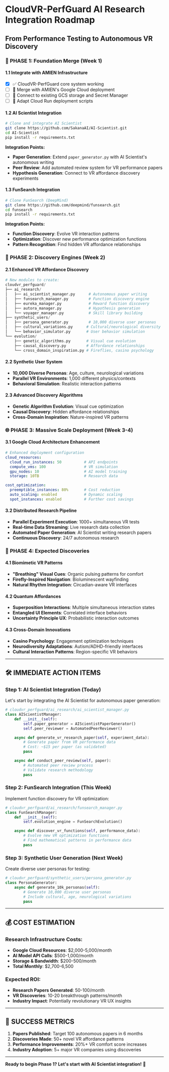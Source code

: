 # CloudVR-PerfGuard AI Research Integration Roadmap
## From Performance Testing to Autonomous VR Discovery

### 🎯 **PHASE 1: Foundation Merge (Week 1)**

#### 1.1 Integrate with AMIEN Infrastructure
- [x] ✅ CloudVR-PerfGuard core system working
- [ ] 🔄 Merge with AMIEN's Google Cloud deployment
- [ ] 🔄 Connect to existing GCS storage and Secret Manager
- [ ] 🔄 Adapt Cloud Run deployment scripts

#### 1.2 AI Scientist Integration
```bash
# Clone and integrate AI Scientist
git clone https://github.com/SakanaAI/AI-Scientist.git
cd AI-Scientist
pip install -r requirements.txt
```

**Integration Points:**
- **Paper Generation**: Extend `paper_generator.py` with AI Scientist's autonomous writing
- **Peer Review**: Add automated review system for VR performance papers
- **Hypothesis Generation**: Connect to VR affordance discovery experiments

#### 1.3 FunSearch Integration
```bash
# Clone FunSearch (DeepMind)
git clone https://github.com/deepmind/funsearch.git
cd funsearch
pip install -r requirements.txt
```

**Integration Points:**
- **Function Discovery**: Evolve VR interaction patterns
- **Optimization**: Discover new performance optimization functions
- **Pattern Recognition**: Find hidden VR affordance relationships

### 🧬 **PHASE 2: Discovery Engines (Week 2)**

#### 2.1 Enhanced VR Affordance Discovery
```python
# New modules to create:
cloudvr_perfguard/
├── ai_research/
│   ├── ai_scientist_manager.py      # Autonomous paper writing
│   ├── funsearch_manager.py         # Function discovery engine
│   ├── eureka_manager.py            # Reward function discovery
│   ├── autora_manager.py            # Hypothesis generation
│   └── voyager_manager.py           # Skill library building
├── synthetic_users/
│   ├── persona_generator.py         # 10,000 diverse user personas
│   ├── cultural_variations.py      # Cultural/neurological diversity
│   └── behavior_simulator.py       # User behavior simulation
└── evolution/
    ├── genetic_algorithms.py       # Visual cue evolution
    ├── causal_discovery.py         # Affordance relationships
    └── cross_domain_inspiration.py # Fireflies, casino psychology
```

#### 2.2 Synthetic User System
- **10,000 Diverse Personas**: Age, culture, neurological variations
- **Parallel VR Environments**: 1,000 different physics/contexts
- **Behavioral Simulation**: Realistic interaction patterns

#### 2.3 Advanced Discovery Algorithms
- **Genetic Algorithm Evolution**: Visual cue optimization
- **Causal Discovery**: Hidden affordance relationships
- **Cross-Domain Inspiration**: Nature-inspired VR patterns

### 🌐 **PHASE 3: Massive Scale Deployment (Week 3-4)**

#### 3.1 Google Cloud Architecture Enhancement
```yaml
# Enhanced deployment configuration
cloud_resources:
  cloud_run_instances: 50          # API endpoints
  compute_vms: 100                 # VR simulation
  gpu_nodes: 10                    # AI model training
  storage: 10TB                    # Research data

cost_optimization:
  preemptible_instances: 80%       # Cost reduction
  auto_scaling: enabled            # Dynamic scaling
  spot_instances: enabled          # Further cost savings
```

#### 3.2 Distributed Research Pipeline
- **Parallel Experiment Execution**: 1000+ simultaneous VR tests
- **Real-time Data Streaming**: Live research data collection
- **Automated Paper Generation**: AI Scientist writing research papers
- **Continuous Discovery**: 24/7 autonomous research

### 🔬 **PHASE 4: Expected Discoveries**

#### 4.1 Biomimetic VR Patterns
- **"Breathing" Visual Cues**: Organic pulsing patterns for comfort
- **Firefly-Inspired Navigation**: Bioluminescent wayfinding
- **Natural Rhythm Integration**: Circadian-aware VR interfaces

#### 4.2 Quantum Affordances
- **Superposition Interactions**: Multiple simultaneous interaction states
- **Entangled UI Elements**: Correlated interface behaviors
- **Uncertainty Principle UX**: Probabilistic interaction outcomes

#### 4.3 Cross-Domain Innovations
- **Casino Psychology**: Engagement optimization techniques
- **Neurodiversity Adaptations**: Autism/ADHD-friendly interfaces
- **Cultural Interaction Patterns**: Region-specific VR behaviors

---

## 🛠️ **IMMEDIATE ACTION ITEMS**

### Step 1: AI Scientist Integration (Today)
Let's start by integrating the AI Scientist for autonomous paper generation:

```python
# cloudvr_perfguard/ai_research/ai_scientist_manager.py
class AIScientistManager:
    def __init__(self):
        self.paper_generator = AIScientistPaperGenerator()
        self.peer_reviewer = AutomatedPeerReviewer()

    async def generate_vr_research_paper(self, experiment_data):
        # Generate paper from VR performance data
        # Cost: ~$15 per paper (as validated)
        pass

    async def conduct_peer_review(self, paper):
        # Automated peer review process
        # Validate research methodology
        pass
```

### Step 2: FunSearch Integration (This Week)
Implement function discovery for VR optimization:

```python
# cloudvr_perfguard/ai_research/funsearch_manager.py
class FunSearchManager:
    def __init__(self):
        self.evolution_engine = FunSearchEvolution()

    async def discover_vr_functions(self, performance_data):
        # Evolve new VR optimization functions
        # Find mathematical patterns in performance data
        pass
```

### Step 3: Synthetic User Generation (Next Week)
Create diverse user personas for testing:

```python
# cloudvr_perfguard/synthetic_users/persona_generator.py
class PersonaGenerator:
    async def generate_10k_personas(self):
        # Generate 10,000 diverse user personas
        # Include cultural, age, neurological variations
        pass
```

---

## 💰 **COST ESTIMATION**

### Research Infrastructure Costs:
- **Google Cloud Resources**: $2,000-5,000/month
- **AI Model API Calls**: $500-1,000/month
- **Storage & Bandwidth**: $200-500/month
- **Total Monthly**: $2,700-6,500

### Expected ROI:
- **Research Papers Generated**: 50-100/month
- **VR Discoveries**: 10-20 breakthrough patterns/month
- **Industry Impact**: Potentially revolutionary VR UX insights

---

## 🎯 **SUCCESS METRICS**

1. **Papers Published**: Target 100 autonomous papers in 6 months
2. **Discoveries Made**: 50+ novel VR affordance patterns
3. **Performance Improvements**: 20%+ VR comfort score increases
4. **Industry Adoption**: 5+ major VR companies using discoveries

---

**Ready to begin Phase 1? Let's start with AI Scientist integration!** 🚀
